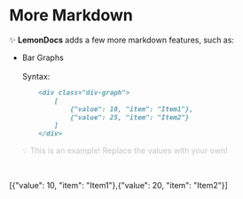 # More Markdown
✨ **LemonDocs** adds a few more markdown features, such as:

- Bar Graphs<br><br>
    Syntax:
    ```md
        <div class="div-graph">
            [
                {"value": 10, "item": "Item1"},
                {"value": 25, "item": "Item2"}
            ]
        </div>
    ```    
    <p style="opacity: 25%; user-select: none">💡 This is an example! Replace the values with your own!</p><br>
<div class="div-graph">[{"value": 10, "item": "Item1"},{"value": 20, "item": "Item2"}]</div>